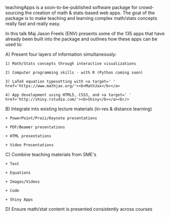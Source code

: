 teachingApps is a soon-to-be-published software package for crowd-sourcing the creation of math & stats-based web apps. The goal of the package is to make teaching and learning complex math/stats concepts really fast and really easy.

In this talk Maj Jason Freels (ENV) presents some of the 135 apps that have already been built into the package and outlines how these apps can be used to:
 
A) Present four layers of information simultaneously:

    1) Math/Stats concepts through interactive visualizations

    2) Computer programming skills - with R (Python coming soon)

    3) LaTeX equation typesetting with <a target=' ' href='https://www.mathjax.org/'><b>MathJax</b></a>

    4) App development using HTML5, CSS3, and <a target=' ' href='http://shiny.rstudio.com/'><b>Shiny</b></a><br/>

B) Integrate into existing lecture materials (in-res & distance learning)

    + PowerPoint/Prezi/Keynote presentations

    + PDF/Beamer presentations

    + HTML presentations

    + Video Presentations

C) Combine teaching materials from SME's

    + Text

    + Equations

    + Images/Videos

    + Code

    + Shiny Apps

D) Ensure math/stat content is presented consistently across courses 
